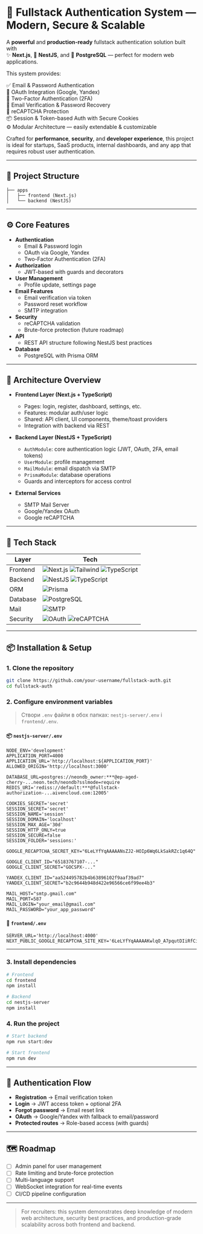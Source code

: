 # 🔐 Fullstack Authentication System — Modern, Secure & Scalable

A **powerful** and **production-ready** fullstack authentication solution built with  
✨ **Next.js**, 🚀 **NestJS**, and 🐘 **PostgreSQL** — perfect for modern web applications.

This system provides:

✅ Email & Password Authentication  
🔐 OAuth Integration (Google, Yandex)  
🔑 Two-Factor Authentication (2FA)  
📩 Email Verification & Password Recovery  
🧠 reCAPTCHA Protection  
📦 Session & Token-based Auth with Secure Cookies  
⚙️ Modular Architecture — easily extendable & customizable

Crafted for **performance**, **security**, and **developer experience**, this project is ideal for startups, SaaS products, internal dashboards, and any app that requires robust user authentication.

---

## 📂 Project Structure

```
├── apps
│   ├── frontend (Next.js)
│   └── backend (NestJS)
```

---

## ⚙️ Core Features

- **Authentication**
  - Email & Password login
  - OAuth via Google, Yandex
  - Two-Factor Authentication (2FA)
- **Authorization**
  - JWT-based with guards and decorators
- **User Management**
  - Profile update, settings page
- **Email Features**
  - Email verification via token
  - Password reset workflow
  - SMTP integration
- **Security**
  - reCAPTCHA validation
  - Brute-force protection (future roadmap)
- **API**
  - REST API structure following NestJS best practices
- **Database**
  - PostgreSQL with Prisma ORM

---

## 🧱 Architecture Overview

- **Frontend Layer (Next.js + TypeScript)**
  - Pages: login, register, dashboard, settings, etc.
  - Features: modular auth/user logic
  - Shared: API client, UI components, theme/toast providers
  - Integration with backend via REST

- **Backend Layer (NestJS + TypeScript)**
  - `AuthModule`: core authentication logic (JWT, OAuth, 2FA, email tokens)
  - `UserModule`: profile management
  - `MailModule`: email dispatch via SMTP
  - `PrismaModule`: database operations
  - Guards and interceptors for access control

- **External Services**
  - SMTP Mail Server
  - Google/Yandex OAuth
  - Google reCAPTCHA

---

## 🧪 Tech Stack

| Layer      | Tech                                                      |
|------------|-----------------------------------------------------------|
| Frontend   | ![Next.js](https://img.shields.io/badge/Next.js-000?logo=nextdotjs&logoColor=white) ![Tailwind](https://img.shields.io/badge/TailwindCSS-06B6D4?logo=tailwindcss&logoColor=white) ![TypeScript](https://img.shields.io/badge/TypeScript-3178C6?logo=typescript&logoColor=white) |
| Backend    | ![NestJS](https://img.shields.io/badge/NestJS-E0234E?logo=nestjs&logoColor=white) ![TypeScript](https://img.shields.io/badge/TypeScript-3178C6?logo=typescript&logoColor=white) |
| ORM        | ![Prisma](https://img.shields.io/badge/Prisma-2D3748?logo=prisma&logoColor=white) |
| Database   | ![PostgreSQL](https://img.shields.io/badge/PostgreSQL-4169E1?logo=postgresql&logoColor=white) |
| Mail       | ![SMTP](https://img.shields.io/badge/SMTP-Mail-4A4A4A) |
| Security   | ![OAuth](https://img.shields.io/badge/OAuth-Google%2FYandex-4285F4?logo=google&logoColor=white) ![reCAPTCHA](https://img.shields.io/badge/reCAPTCHA-4285F4?logo=google&logoColor=white) |

---

## 📦 Installation & Setup

### 1. Clone the repository

```bash
git clone https://github.com/your-username/fullstack-auth.git
cd fullstack-auth
```

### 2. Configure environment variables

> Створи `.env` файли в обох папках: `nestjs-server/.env` і `frontend/.env`.

#### 📦 `nestjs-server/.env`

```
NODE_ENV='development'
APPLICATION_PORT=4000
APPLICATION_URL='http://localhost:${APPLICATION_PORT}'
ALLOWED_ORIGIN='http://localhost:3000'

DATABASE_URL=postgres://neondb_owner:***@ep-aged-cherry-...neon.tech/neondb?sslmode=require
REDIS_URI='rediss://default:***@fullstack-authorization-...aivencloud.com:12005'

COOKIES_SECRET='secret'
SESSION_SECRET='secret'
SESSION_NAME='session'
SESSION_DOMAIN='localhost' 
SESSION_MAX_AGE='30d'
SESSION_HTTP_ONLY=true
SESSION_SECURE=false
SESSION_FOLDER='sessions:'

GOOGLE_RECAPTCHA_SECRET_KEY="6LeLYfYqAAAAANsZJ2-HOIp6Wq6LkSakRZc1q64Q"

GOOGLE_CLIENT_ID="65183767107-..."
GOOGLE_CLIENT_SECRET="GOCSPX-..."

YANDEX_CLIENT_ID="aa524495782b4b63896102f9aaf39ad7"
YANDEX_CLIENT_SECRET="b2c9644b948d422e96566ce6f99ee4b3"

MAIL_HOST="smtp.gmail.com"
MAIL_PORT=587
MAIL_LOGIN="your_email@gmail.com"
MAIL_PASSWORD="your_app_password"
```

#### 🧭 `frontend/.env`

```
SERVER_URL='http://localhost:4000'
NEXT_PUBLIC_GOOGLE_RECAPTCHA_SITE_KEY='6LeLYfYqAAAAAKwlqO_A7pqutDIiRfCiMF4iTqHQ'
```

---

### 3. Install dependencies

```bash
# Frontend
cd frontend
npm install

# Backend
cd nestjs-server
npm install
```

### 4. Run the project

```bash
# Start backend
npm run start:dev

# Start frontend
npm run dev

```

---

## 🔐 Authentication Flow

- **Registration** → Email verification token
- **Login** → JWT access token + optional 2FA
- **Forgot password** → Email reset link
- **OAuth** → Google/Yandex with fallback to email/password
- **Protected routes** → Role-based access (with guards)

---

## 🗺️ Roadmap

- [ ] Admin panel for user management
- [ ] Rate limiting and brute-force protection
- [ ] Multi-language support
- [ ] WebSocket integration for real-time events
- [ ] CI/CD pipeline configuration

---

> For recruiters: this system demonstrates deep knowledge of modern web architecture, security best practices, and production-grade scalability across both frontend and backend.

